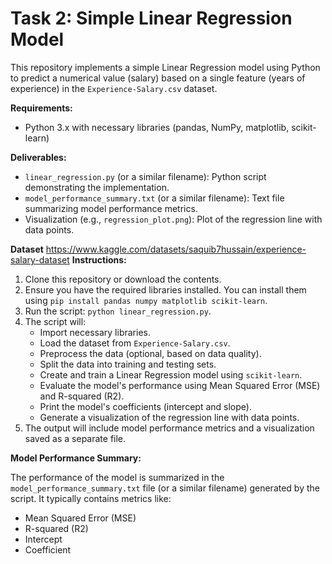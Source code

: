 # Task 2: Simple Linear Regression Model

This repository implements a simple Linear Regression model using Python to predict a numerical value (salary) based on a single feature (years of experience) in the `Experience-Salary.csv` dataset.

**Requirements:**

* Python 3.x with necessary libraries (pandas, NumPy, matplotlib, scikit-learn)

**Deliverables:**

* `linear_regression.py` (or a similar filename): Python script demonstrating the implementation.
* `model_performance_summary.txt` (or a similar filename): Text file summarizing model performance metrics.
* Visualization (e.g., `regression_plot.png`): Plot of the regression line with data points.

**Dataset**
https://www.kaggle.com/datasets/saquib7hussain/experience-salary-dataset
**Instructions:**

1. Clone this repository or download the contents.
2. Ensure you have the required libraries installed. You can install them using `pip install pandas numpy matplotlib scikit-learn`.
3. Run the script: `python linear_regression.py`.
4. The script will:
   * Import necessary libraries.
   * Load the dataset from `Experience-Salary.csv`.
   * Preprocess the data (optional, based on data quality).
   * Split the data into training and testing sets.
   * Create and train a Linear Regression model using `scikit-learn`.
   * Evaluate the model's performance using Mean Squared Error (MSE) and R-squared (R2).
   * Print the model's coefficients (intercept and slope).
   * Generate a visualization of the regression line with data points.
5. The output will include model performance metrics and a visualization saved as a separate file.

**Model Performance Summary:**

The performance of the model is summarized in the `model_performance_summary.txt` file (or a similar filename) generated by the script. It typically contains metrics like:

* Mean Squared Error (MSE)
* R-squared (R2)
* Intercept
* Coefficient
